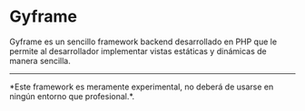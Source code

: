# Gyframe
Gyframe es un sencillo framework backend desarrollado en PHP que le permite al desarrollador implementar vistas estáticas y dinámicas de manera sencilla.
<hr>
*Este framework es meramente experimental, no deberá de usarse en ningún entorno que profesional.*.
